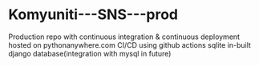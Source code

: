 # Komyuniti---SNS---prod
Production repo with continuous integration &amp; continuous deployment 
hosted on pythonanywhere.com
CI/CD using github actions
sqlite in-built django database(integration with mysql in future)

